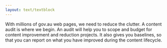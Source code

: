 ```yaml
---
layout: text/textblock
---
```

With millions of gov.au web pages, we need to reduce the clutter. A content audit is where we begin. An audit will help you to scope and budget for content improvement and reduction projects. It also gives you baselines, so that you can report on what you have improved during the content lifecycle.
